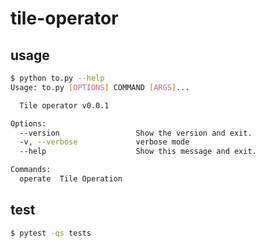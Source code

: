 # tile-operator

## usage

```bash
$ python to.py --help        
Usage: to.py [OPTIONS] COMMAND [ARGS]...

  Tile operator v0.0.1

Options:
  --version                 Show the version and exit.
  -v, --verbose             verbose mode
  --help                    Show this message and exit.

Commands:
  operate  Tile Operation
```

## test

```bash
$ pytest -qs tests
```